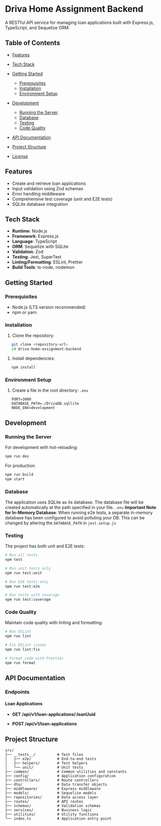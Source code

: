 # Driva Home Assignment Backend
A RESTful API service for managing loan applications built with Express.js, TypeScript, and Sequelize ORM.
## Table of Contents
- [Features](#features)
- [Tech Stack](#tech-stack)
- [Getting Started](#getting-started)
    - [Prerequisites](#prerequisites)
    - [Installation](#installation)
    - [Environment Setup](#environment-setup)

- [Development](#development)
    - [Running the Server](#running-the-server)
    - [Database](#database)
    - [Testing](#testing)
    - [Code Quality](#code-quality)

- [API Documentation](#api-documentation)
- [Project Structure](#project-structure)
- [License](#license)

## Features
- Create and retrieve loan applications
- Input validation using Zod schemas
- Error handling middleware
- Comprehensive test coverage (unit and E2E tests)
- SQLite database integration

## Tech Stack
- **Runtime**: Node.js
- **Framework**: Express.js
- **Language**: TypeScript 
- **ORM**: Sequelize with SQLite
- **Validation**: Zod 
- **Testing**: Jest, SuperTest 
- **Linting/Formatting**: ESLint, Prettier
- **Build Tools**: ts-node, nodemon

## Getting Started
### Prerequisites
- Node.js (LTS version recommended)
- npm or yarn

### Installation
1. Clone the repository:
``` bash
   git clone <repository-url>
   cd driva-home-assignment-backend
```
1. Install dependencies:
``` bash
   npm install
```
### Environment Setup
1. Create a file in the root directory: `.env`
``` 
   PORT=3000
   DATABASE_PATH=./DrivaDB.sqllite
   NODE_ENV=development
```
## Development
### Running the Server
For development with hot-reloading:
``` bash
npm run dev
```
For production:
``` bash
npm run build
npm start
```
### Database
The application uses SQLite as its database. The database file will be created automatically at the path specified in your file. `.env`
**Important Note for In-Memory Database**: When running e2e tests, a separate in-memory database has been configured to avoid polluting your DB. This can be changed by altering the `DATABASE_PATH` in `jest.setup.js`

### Testing
The project has both unit and E2E tests:
``` bash
# Run all tests
npm test

# Run unit tests only
npm run test:unit

# Run E2E tests only
npm run test:e2e

# Run tests with coverage
npm run test:coverage
```
### Code Quality
Maintain code quality with linting and formatting:
``` bash
# Run ESLint
npm run lint

# Fix ESLint issues
npm run lint:fix

# Format code with Prettier
npm run format
```
## API Documentation
### Endpoints
#### Loan Applications
- **GET /api/v1/loan-applications/:loanUuid**

- **POST /api/v1/loan-applications**


## Project Structure
``` 
src/
├── __tests__/          # Test files
│   ├── e2e/            # End-to-end tests
│   ├── helpers/        # Test helpers
│   └── unit/           # Unit tests
├── common/             # Common utilities and constants
├── config/             # Application configuration
├── controllers/        # Route controllers
├── dto/                # Data transfer objects
├── middleware/         # Express middleware
├── models/             # Sequelize models
├── repositories/       # Data access layer
├── routes/             # API routes
├── schemas/            # Validation schemas
├── services/           # Business logic
├── utilities/          # Utility functions
└── index.ts            # Application entry point
```
